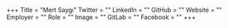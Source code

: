 +++
Title = "Mert Saygı"
Twitter = ""
LinkedIn = ""
GitHub = ""
Website = ""
Employer = ""
Role = ""
Image = ""
GitLab = ""
Facebook = ""
+++
